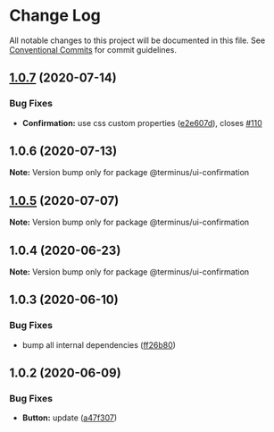 # Change Log

All notable changes to this project will be documented in this file.
See [Conventional Commits](https://conventionalcommits.org) for commit guidelines.

## [1.0.7](https://github.com/GetTerminus/terminus-oss/compare/@terminus/ui-confirmation@1.0.6...@terminus/ui-confirmation@1.0.7) (2020-07-14)


### Bug Fixes

* **Confirmation:** use css custom properties ([e2e607d](https://github.com/GetTerminus/terminus-oss/commit/e2e607d45e1da58a471636be70dd7e3f9eb26a04)), closes [#110](https://github.com/GetTerminus/terminus-oss/issues/110)





## 1.0.6 (2020-07-13)

**Note:** Version bump only for package @terminus/ui-confirmation





## [1.0.5](https://github.com/GetTerminus/terminus-oss/compare/@terminus/ui-confirmation@1.0.4...@terminus/ui-confirmation@1.0.5) (2020-07-07)

**Note:** Version bump only for package @terminus/ui-confirmation





## 1.0.4 (2020-06-23)

**Note:** Version bump only for package @terminus/ui-confirmation





## 1.0.3 (2020-06-10)


### Bug Fixes

* bump all internal dependencies ([ff26b80](https://github.com/GetTerminus/terminus-oss/commit/ff26b806bb599401f006996be5b567a378e68ef3))





## 1.0.2 (2020-06-09)


### Bug Fixes

* **Button:** update ([a47f307](https://github.com/GetTerminus/terminus-oss/commit/a47f30757b9216d6ee76788c117e76eacf5289e5))
